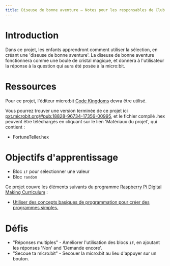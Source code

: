 ```yaml
---
title: Diseuse de bonne aventure — Notes pour les responsables de Club
---
```


# Introduction

Dans ce projet, les enfants apprendront comment utiliser la sélection, en créant une 'diseuse de bonne aventure'.
La diseuse de bonne aventure fonctionnera comme une boule de cristal magique,
et donnera à l'utilisateur la réponse à la question qui aura été posée à la micro:bit.

# Ressources

Pour ce projet, l'éditeur micro:bit [Code Kingdoms](http://jumpto.cc/mb-new) devra être utilisé.

Vous pourrez trouver une version terminée de ce projet ici [pxt.microbit.org/#pub:18828-96734-17356-00995](https://pxt.microbit.org/#pub:18828-96734-17356-00995),
et le fichier compilé .hex peuvent être téléchargés en cliquant sur le lien 'Matériaux du projet', qui contient&nbsp;:

+ FortuneTeller.hex

# Objectifs d'apprentissage

+ Bloc `if` pour sélectionner une valeur
+ Bloc `random`

Ce projet couvre les éléments suivants du programme [Raspberry Pi Digital Making Curriculum](http://rpf.io/curriculum)&nbsp;:

+ [Utiliser des concepts basiques de programmation pour créer des programmes simples.](https://www.raspberrypi.org/curriculum/programming/creator)

# Défis

+ "Réponses multiples" - Améliorer l'utilisation des blocs `if`, en ajoutant les réponses 'Non' and 'Demande encore'.
+ "Secoue ta micro:bit" - Secouer la micro:bit au lieu d'appuyer sur un bouton.

